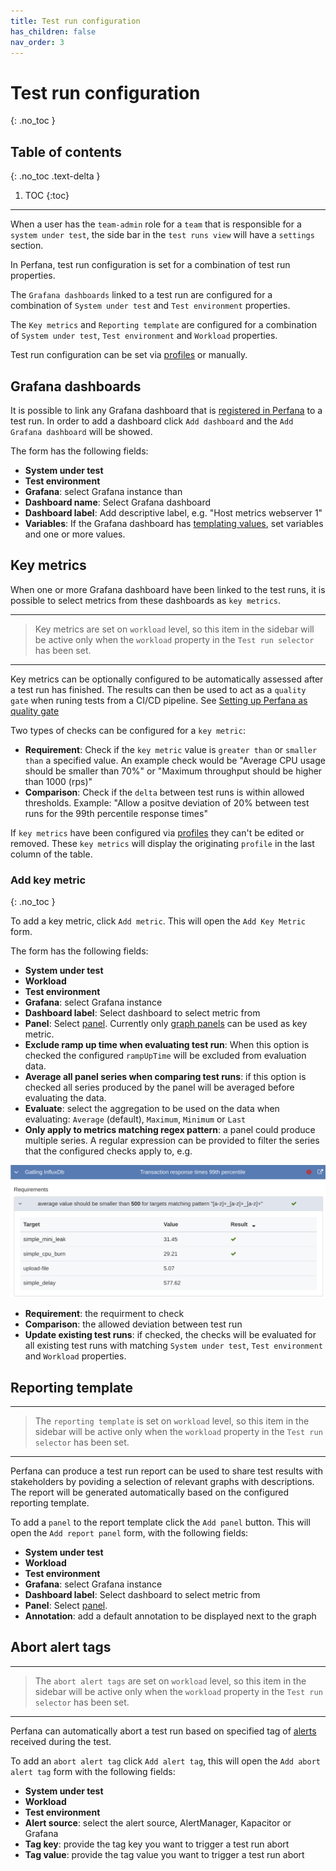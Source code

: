 ```yaml
---
title: Test run configuration
has_children: false
nav_order: 3
---
```


# Test run configuration
{: .no_toc }

## Table of contents
{: .no_toc .text-delta }

1. TOC
{:toc}

---

When a user has the `team-admin` role for a `team` that is responsible for  a `system under test`, the side bar in the `test runs view` will have a `settings` section.

In Perfana, test run configuration is set for a combination of test run properties. 

The `Grafana dashboards` linked to a test run are configured for a combination  of `System under test` and `Test environment` properties.

The `Key metrics` and `Reporting template` are configured for a combination  of `System under test`, `Test environment` and `Workload` properties.

Test run configuration can be set via [profiles](https://perfana.github.io/perfana-docs/docs/administration/administration.html#profiles-configuration) or manually.

## Grafana dashboards

It is possible to link any Grafana dashboard that is [registered in Perfana](https://perfana.github.io/perfana-docs/docs/administration/administration.html#grafana-configuration) to a test run. In order to add a dashboard click `Add dashboard` and the `Add Grafana dashboard` will be showed.

The form has the following fields:
* **System under test**
* **Test environment**
* **Grafana**: select Grafana instance than
* **Dashboard name**: Select Grafana dashboard
* **Dashboard label**: Add descriptive label, e.g. "Host metrics webserver 1"
* **Variables**: If the Grafana dashboard has [templating values](https://grafana.com/docs/grafana/latest/reference/templating/), set variables and one or more values.

## Key metrics  

When one or more Grafana dashboard have been linked to the test runs, it is possible to select metrics from these dashboards as `key metrics`. 

--- 

> Key metrics are set on `workload` level, so this item in the sidebar will be active only when the `workload` property in the `Test run selector` has been set.

--- 
Key metrics can be optionally configured to be automatically assessed after a test run has finished. The results can then be used to act as a `quality gate` when runing tests from a CI/CD pipeline. See [Setting up Perfana as quality gate](https://perfana.github.io/perfana-docs/docs/administration/ci-cd.html#quality-gate)

Two types of checks can be configured for a `key metric`:
* **Requirement**: Check if the `key metric` value is `greater than` or `smaller than` a specified value. An example check would be "Average CPU usage should be smaller than 70%" or "Maximum throughput should be higher than 1000 (rps)"
* **Comparison**: Check if the `delta` between test runs is within allowed thresholds. Example: "Allow a positve deviation of 20% between test runs for the 99th percentile response times"

If `key metrics` have been configured via [profiles](https://perfana.github.io/perfana-docs/docs/administration/administration.html#profiles-configuration) they can't be edited or removed. These `key metrics` will display the originating `profile` in the last column of the table.

### Add key metric
{: .no_toc }

To add a key metric, click `Add metric`. This will open the `Add Key Metric` form.

The form has the following fields:
* **System under test**
* **Workload**
* **Test environment**
* **Grafana**: select Grafana instance
* **Dashboard label**: Select dashboard to select metric from
* **Panel**: Select [panel](https://grafana.com/docs/grafana/latest/features/panels/panels/). Currently only [graph panels](https://grafana.com/docs/grafana/latest/features/panels/graph/) can be used as key metric.
* **Exclude ramp up time when evaluating test run**: When this option is checked the configured `rampUpTime` will be excluded from evaluation data.
* **Average all panel series when comparing test runs**: if this option is checked all series produced by the panel will be averaged before evaluating the data.
* **Evaluate**: select the aggregation to be used on the data when evaluating: `Average` (default), `Maximum`, `Minimum` or `Last`
* **Only apply to metrics matching regex pattern**: a panel could produce multiple series. A regular expression can be provided to filter the series that the configured checks apply to, e.g.

![Match regex](../images/match-regex.png)

* **Requirement**: the requirment to check
* **Comparison**: the allowed deviation between test run 
* **Update existing test runs**: if checked, the checks will be evaluated for all existing test runs with matching `System under test`, `Test environment` and `Workload` properties.

## Reporting template 

--- 

> The `reporting template` is set on `workload` level, so this item in the sidebar will be active only when the `workload` property in the `Test run selector` has been set. 

--- 

Perfana can produce a test run report can be used to share test results with stakeholders by poviding a selection of relevant graphs with descriptions. The report will be generated automatically based on the configured reporting template. 

To add a `panel` to the report template click the `Add panel` button. This will open the `Add report panel` form, with the following fields:

* **System under test**
* **Workload**
* **Test environment**
* **Grafana**: select Grafana instance
* **Dashboard label**: Select dashboard to select metric from
* **Panel**: Select [panel](https://grafana.com/docs/grafana/latest/features/panels/panels/). 
* **Annotation**: add a default annotation to be displayed next to the graph

## Abort alert tags 

--- 

> The `abort alert tags` are set on `workload` level, so this item in the sidebar will be active only when the `workload` property in the `Test run selector` has been set. 

--- 

Perfana can automatically abort a test run based on specified tag of [alerts](https://perfana.github.io/perfana-docs/docs/alerts/alerts.html) received during the test.

To add an `abort alert tag` click `Add alert tag`, this will open the `Add abort alert tag` form with the following fields:

* **System under test**
* **Workload**
* **Test environment**
* **Alert source**: select the alert source, AlertManager, Kapacitor or Grafana
* **Tag key**: provide the tag key you want to trigger a test run abort
* **Tag value**: provide the tag value you want to trigger a test run abort